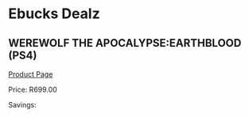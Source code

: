 
# Ebucks Dealz
## WEREWOLF THE APOCALYPSE:EARTHBLOOD (PS4)
[Product Page](https://www.ebucks.com/web/shop/productSelected.do?prodId=1146599690&catId=724351586)

Price: R699.00

Savings: 


	